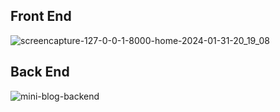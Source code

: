 ## Front End
![screencapture-127-0-0-1-8000-home-2024-01-31-20_19_08](https://github.com/Limon714/mini-blog/assets/72975868/a9808486-6ecb-4b30-bc46-dc18d2369555)

## Back End
![mini-blog-backend](https://github.com/Limon714/mini-blog/assets/72975868/4738f378-f67b-40b3-b026-f2d0e26c46de)
